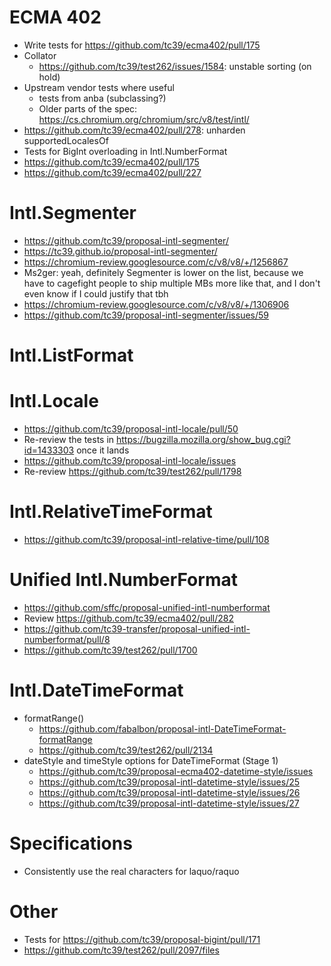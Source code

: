 ECMA 402
========
- Write tests for https://github.com/tc39/ecma402/pull/175
- Collator
  - https://github.com/tc39/test262/issues/1584: unstable sorting (on hold)
- Upstream vendor tests where useful
  - tests from anba (subclassing?)
  - Older parts of the spec: https://cs.chromium.org/chromium/src/v8/test/intl/
- https://github.com/tc39/ecma402/pull/278: unharden supportedLocalesOf
- Tests for BigInt overloading in Intl.NumberFormat
- https://github.com/tc39/ecma402/pull/175
- https://github.com/tc39/ecma402/pull/227

Intl.Segmenter
==============
- https://github.com/tc39/proposal-intl-segmenter/
- https://tc39.github.io/proposal-intl-segmenter/
- https://chromium-review.googlesource.com/c/v8/v8/+/1256867
- <Waldo> Ms2ger: yeah, definitely Segmenter is lower on the list, because we have to cagefight people to ship multiple MBs more like that, and I don't even know if I could justify that tbh
- https://chromium-review.googlesource.com/c/v8/v8/+/1306906
- https://github.com/tc39/proposal-intl-segmenter/issues/59

Intl.ListFormat
===============

Intl.Locale
===========
- https://github.com/tc39/proposal-intl-locale/pull/50
- Re-review the tests in https://bugzilla.mozilla.org/show_bug.cgi?id=1433303 once it lands
- https://github.com/tc39/proposal-intl-locale/issues
- Re-review https://github.com/tc39/test262/pull/1798

Intl.RelativeTimeFormat
=======================
- https://github.com/tc39/proposal-intl-relative-time/pull/108

Unified Intl.NumberFormat
=========================
- https://github.com/sffc/proposal-unified-intl-numberformat
- Review https://github.com/tc39/ecma402/pull/282
- https://github.com/tc39-transfer/proposal-unified-intl-numberformat/pull/8
- https://github.com/tc39/test262/pull/1700

Intl.DateTimeFormat
===================
- formatRange()
  - https://github.com/fabalbon/proposal-intl-DateTimeFormat-formatRange
  - https://github.com/tc39/test262/pull/2134
- dateStyle and timeStyle options for DateTimeFormat (Stage 1)
  - https://github.com/tc39/proposal-ecma402-datetime-style/issues
  - https://github.com/tc39/proposal-intl-datetime-style/issues/25
  - https://github.com/tc39/proposal-intl-datetime-style/issues/26
  - https://github.com/tc39/proposal-intl-datetime-style/issues/27

Specifications
==============
- Consistently use the real characters for laquo/raquo

Other
=====
- Tests for https://github.com/tc39/proposal-bigint/pull/171
- https://github.com/tc39/test262/pull/2097/files
